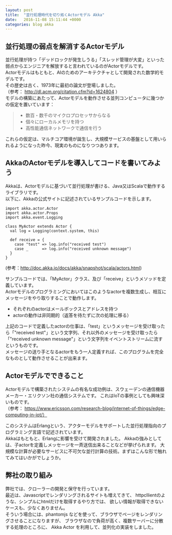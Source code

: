 ```yaml
---
layout: post
title:  "並行処理時代を切り拓くActorモデル Akka"
date:   2016-11-08 15:11:44 +0000
categories: blog akka
---
```


## 並行処理の弱点を解消するActorモデル
並行処理が持つ「デッドロックが発生しうる」「スレッド管理が大変」といった弱点からエンジニアを解放すると言われているのがActorモデルです。  
Actorモデルはもともと、AIのためのアーキテクチャとして開発された数学的モデルです。  
その歴史は古く、1973年に最初の論文が登場しました。  
（参考： http://dl.acm.org/citation.cfm?id=1624804 ）  
モデルの構築にあたって、Actorモデルを動作させる並列コンピュータに幾つかの仮定を置いています：  

> * 数百・数千のマイクロプロセッサからなる
> * 個々にローカルメモリを持つ
> * 高性能通信ネットワークで通信を行う

これらの仮定は、マルチコア環境が誕生し、大規模サービスの基盤として用いられるようになった昨今、現実のものになりつつあります。  

## AkkaのActorモデルを導入してコードを書いてみよう

Akkaは、Actorモデルに基づいて並行処理が書ける、Java又はScalaで動作するライブラリです。  
以下に、Akkaの公式サイトに記述されているサンプルコードを示します。  

```
import akka.actor.Actor
import akka.actor.Props
import akka.event.Logging
 
class MyActor extends Actor {
  val log = Logging(context.system, this)
 
  def receive = {
    case "test" => log.info("received test")
    case _      => log.info("received unknown message")
  }
}
```
(参考：http://doc.akka.io/docs/akka/snapshot/scala/actors.html)  
    
サンプルコードでは、「MyActor」クラス、及び「receive」というメソッドを定義しています。  
Actorモデルのプログラミングにおいてはこのようなactorを複数生成し、相互にメッセージをやり取りすることで動作します。  

* それぞれのactorはメールボックスとアドレスを持つ
* actorの動作は非同期的（返答を待たずに次の処理に移る）

上記のコードで定義したactorの仕事は、「test」というメッセージを受け取ったら「"received test"」という文字列、それ以外のメッセージを受け取ったら「"received unknown message"」という文字列をイベントストリームに流すというものです。  
メッセージの送り手となるactorをもう一人定義すれば、このプログラムを完全なものとして動作させることが出来ます。  

## Actorモデルでできること
Actorモデルで構築されたシステムの有名な成功例は、スウェーデンの通信機器メーカー・エリクソン社の通信システムです。
これはIoTの事例としても興味深いものです。  
（参考：
https://www.ericsson.com/research-blog/internet-of-things/edge-computing-in-iot/）

このシステムはErlangという、アクターモデルをサポートした並行処理指向のプログラミング言語で記述されています。  
Akkaはもともと、Erlangに影響を受けて開発されました。
Akkaの強みとしては、子actorを定義しメッセージを一斉送信出来ることなどが挙げられます。
大規模な計算が必要なサービスに不可欠な並行計算の技術。まずはこんな形で触れてみてはいかがでしょうか。

## 弊社の取り組み
弊社では、クローラーの開発と保守を行っています。  
最近は、Javascriptでレンダリングされるサイトも増えてきて、
httpcllientのような、シンプルにhtmlだけを取得するやり方では、
欲しい情報が取得できないケースも、少なくありません。  
そういう場合には、phantomjs などを使って、ブラウザでページをレンダリングさせることになりますが、
ブラウザなので負荷が高く、複数サーバーに分散する処理のところに、
Akka Actor を利用して、並列化の実装をしました。  

